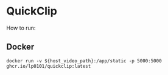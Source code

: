 # QuickClip

How to run:

## Docker

`docker run -v ${host_video_path}:/app/static -p 5000:5000 ghcr.io/lp0101/quickclip:latest`
